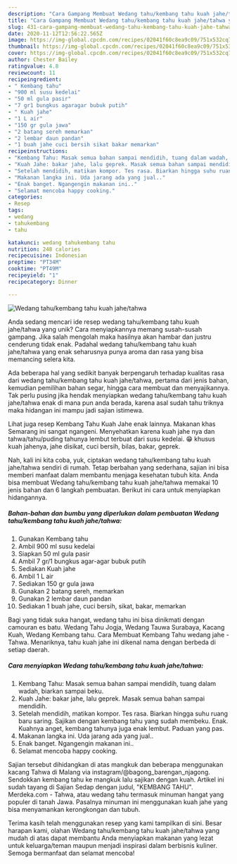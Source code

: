 ```yaml
---
description: "Cara Gampang Membuat Wedang tahu/kembang tahu kuah jahe/tahwa yang Enak"
title: "Cara Gampang Membuat Wedang tahu/kembang tahu kuah jahe/tahwa yang Enak"
slug: 431-cara-gampang-membuat-wedang-tahu-kembang-tahu-kuah-jahe-tahwa-yang-enak
date: 2020-11-12T12:56:22.565Z
image: https://img-global.cpcdn.com/recipes/02041f60c8ea9c09/751x532cq70/wedang-tahukembang-tahu-kuah-jahetahwa-foto-resep-utama.jpg
thumbnail: https://img-global.cpcdn.com/recipes/02041f60c8ea9c09/751x532cq70/wedang-tahukembang-tahu-kuah-jahetahwa-foto-resep-utama.jpg
cover: https://img-global.cpcdn.com/recipes/02041f60c8ea9c09/751x532cq70/wedang-tahukembang-tahu-kuah-jahetahwa-foto-resep-utama.jpg
author: Chester Bailey
ratingvalue: 4.8
reviewcount: 11
recipeingredient:
- " Kembang tahu"
- "900 ml susu kedelai"
- "50 ml gula pasir"
- "7 gr1 bungkus agaragar bubuk putih"
- " Kuah jahe"
- "1 L air"
- "150 gr gula jawa"
- "2 batang sereh memarkan"
- "2 lembar daun pandan"
- "1 buah jahe cuci bersih sikat bakar memarkan"
recipeinstructions:
- "Kembang Tahu: Masak semua bahan sampai mendidih, tuang dalam wadah, biarkan sampai beku."
- "Kuah Jahe: bakar jahe, lalu geprek. Masak semua bahan sampai mendidih."
- "Setelah mendidih, matikan kompor. Tes rasa. Biarkan hingga suhu ruang baru saring. Sajikan dengan kembang tahu yang sudah membeku. Enak. Kuahnya anget, kembang tahunya juga enak lembut. Paduan yang pas."
- "Makanan langka ini. Uda jarang ada yang jual.."
- "Enak banget. Ngangengin makanan ini.."
- "Selamat mencoba happy cooking."
categories:
- Resep
tags:
- wedang
- tahukembang
- tahu

katakunci: wedang tahukembang tahu 
nutrition: 248 calories
recipecuisine: Indonesian
preptime: "PT34M"
cooktime: "PT49M"
recipeyield: "1"
recipecategory: Dinner

---
```



![Wedang tahu/kembang tahu kuah jahe/tahwa](https://img-global.cpcdn.com/recipes/02041f60c8ea9c09/751x532cq70/wedang-tahukembang-tahu-kuah-jahetahwa-foto-resep-utama.jpg)

Anda sedang mencari ide resep wedang tahu/kembang tahu kuah jahe/tahwa yang unik? Cara menyiapkannya memang susah-susah gampang. Jika salah mengolah maka hasilnya akan hambar dan justru cenderung tidak enak. Padahal wedang tahu/kembang tahu kuah jahe/tahwa yang enak seharusnya punya aroma dan rasa yang bisa memancing selera kita.

Ada beberapa hal yang sedikit banyak berpengaruh terhadap kualitas rasa dari wedang tahu/kembang tahu kuah jahe/tahwa, pertama dari jenis bahan, kemudian pemilihan bahan segar, hingga cara membuat dan menyajikannya. Tak perlu pusing jika hendak menyiapkan wedang tahu/kembang tahu kuah jahe/tahwa enak di mana pun anda berada, karena asal sudah tahu triknya maka hidangan ini mampu jadi sajian istimewa.

Lihat juga resep Kembang Tahu Kuah Jahe enak lainnya. Makanan khas Semarang ini sangat ngangeni. Menyehatkan karena kuah jahe nya dan tahwa/tahu/puding tahunya lembut terbuat dari susu kedelai. 😁 khusus kuah jahenya, jahe disikat, cuci bersih, bilas, bakar, geprek.


Nah, kali ini kita coba, yuk, ciptakan wedang tahu/kembang tahu kuah jahe/tahwa sendiri di rumah. Tetap berbahan yang sederhana, sajian ini bisa memberi manfaat dalam membantu menjaga kesehatan tubuh kita. Anda bisa membuat Wedang tahu/kembang tahu kuah jahe/tahwa memakai 10 jenis bahan dan 6 langkah pembuatan. Berikut ini cara untuk menyiapkan hidangannya.

<!--inarticleads1-->

##### Bahan-bahan dan bumbu yang diperlukan dalam pembuatan Wedang tahu/kembang tahu kuah jahe/tahwa:

1. Gunakan  Kembang tahu
1. Ambil 900 ml susu kedelai
1. Siapkan 50 ml gula pasir
1. Ambil 7 gr/1 bungkus agar-agar bubuk putih
1. Sediakan  Kuah jahe
1. Ambil 1 L air
1. Sediakan 150 gr gula jawa
1. Gunakan 2 batang sereh, memarkan
1. Gunakan 2 lembar daun pandan
1. Sediakan 1 buah jahe, cuci bersih, sikat, bakar, memarkan


Bagi yang tidak suka hangat, wedang tahu ini bisa dinikmati dengan camouran es batu. Wedang Tahu Jogja, Wedang Tauwa Surabaya, Kacang Kuah, Wedang Kembang tahu. Cara Membuat Kembang Tahu wedang jahe - Tahwa. Menariknya, tahu kuah jahe ini dikenal nama dengan berbeda di setiap daerah. 

<!--inarticleads2-->

##### Cara menyiapkan Wedang tahu/kembang tahu kuah jahe/tahwa:

1. Kembang Tahu: Masak semua bahan sampai mendidih, tuang dalam wadah, biarkan sampai beku.
1. Kuah Jahe: bakar jahe, lalu geprek. Masak semua bahan sampai mendidih.
1. Setelah mendidih, matikan kompor. Tes rasa. Biarkan hingga suhu ruang baru saring. Sajikan dengan kembang tahu yang sudah membeku. Enak. Kuahnya anget, kembang tahunya juga enak lembut. Paduan yang pas.
1. Makanan langka ini. Uda jarang ada yang jual..
1. Enak banget. Ngangengin makanan ini..
1. Selamat mencoba happy cooking.


Sajian tersebut dihidangkan di atas mangkuk dan beberapa menggunakan kacang Tahwa di Malang via instagram/@bagong_barengan_njagong. Sendokkan kembang tahu ke mangkuk lalu sajikan dengan kuah. Artikel ini sudah tayang di Sajian Sedap dengan judul, &#34;KEMBANG TAHU&#34;. Merdeka.com - Tahwa, atau wedang tahu termasuk minuman hangat yang populer di tanah Jawa. Pasalnya minuman ini menggunakan kuah jahe yang bisa menyamankan kerongkongan dan tubuh. 

Terima kasih telah menggunakan resep yang kami tampilkan di sini. Besar harapan kami, olahan Wedang tahu/kembang tahu kuah jahe/tahwa yang mudah di atas dapat membantu Anda menyiapkan makanan yang lezat untuk keluarga/teman maupun menjadi inspirasi dalam berbisnis kuliner. Semoga bermanfaat dan selamat mencoba!
